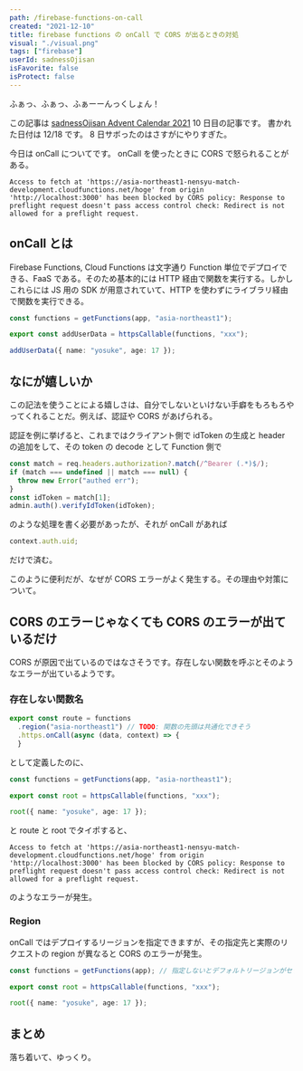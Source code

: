 ```yaml
---
path: /firebase-functions-on-call
created: "2021-12-10"
title: firebase functions の onCall で CORS が出るときの対処
visual: "./visual.png"
tags: ["firebase"]
userId: sadnessOjisan
isFavorite: false
isProtect: false
---
```


ふぁっ、ふぁっ、ふぁーーんっくしょん！

この記事は [sadnessOjisan Advent Calendar 2021](https://adventar.org/calendars/7015) 10 日目の記事です。
書かれた日付は 12/18 です。
8 日サボったのはさすがにやりすぎた。

今日は onCall についてです。
onCall を使ったときに CORS で怒られることがある。

```
Access to fetch at 'https://asia-northeast1-nensyu-match-development.cloudfunctions.net/hoge' from origin 'http://localhost:3000' has been blocked by CORS policy: Response to preflight request doesn't pass access control check: Redirect is not allowed for a preflight request.
```

## onCall とは

Firebase Functions, Cloud Functions は文字通り Function 単位でデプロイできる、FaaS である。そのため基本的には HTTP 経由で関数を実行する。しかしこれらには JS 用の SDK が用意されていて、HTTP を使わずにライブラリ経由で関数を実行できる。

```ts
const functions = getFunctions(app, "asia-northeast1");

export const addUserData = httpsCallable(functions, "xxx");

addUserData({ name: "yosuke", age: 17 });
```

## なにが嬉しいか

この記法を使うことによる嬉しさは、自分でしないといけない手癖をもろもろやってくれることだ。例えば、認証や CORS があげられる。

認証を例に挙げると、これまではクライアント側で idToken の生成と header の追加をして、その token の decode として Function 側で

```ts
const match = req.headers.authorization?.match(/^Bearer (.*)$/);
if (match === undefined || match === null) {
  throw new Error("authed err");
}
const idToken = match[1];
admin.auth().verifyIdToken(idToken);
```

のような処理を書く必要があったが、それが onCall があれば

```ts
context.auth.uid;
```

だけで済む。

このように便利だが、なぜが CORS エラーがよく発生する。その理由や対策について。

## CORS のエラーじゃなくても CORS のエラーが出ているだけ

CORS が原因で出ているのではなさそうです。存在しない関数を呼ぶとそのようなエラーが出ているようです。

### 存在しない関数名

```ts
export const route = functions
  .region("asia-northeast1") // TODO: 関数の先頭は共通化できそう
  .https.onCall(async (data, context) => {
  }
```

として定義したのに、

```ts
const functions = getFunctions(app, "asia-northeast1");

export const root = httpsCallable(functions, "xxx");

root({ name: "yosuke", age: 17 });
```

と route と root でタイポすると、

```
Access to fetch at 'https://asia-northeast1-nensyu-match-development.cloudfunctions.net/hoge' from origin 'http://localhost:3000' has been blocked by CORS policy: Response to preflight request doesn't pass access control check: Redirect is not allowed for a preflight request.
```

のようなエラーが発生。

### Region

onCall ではデプロイするリージョンを指定できますが、その指定先と実際のリクエストの region が異なると CORS のエラーが発生。

```ts
const functions = getFunctions(app); // 指定しないとデフォルトリージョンがセットされアメリカにリクエストが飛ぶ

export const root = httpsCallable(functions, "xxx");

root({ name: "yosuke", age: 17 });
```

## まとめ

落ち着いて、ゆっくり。
